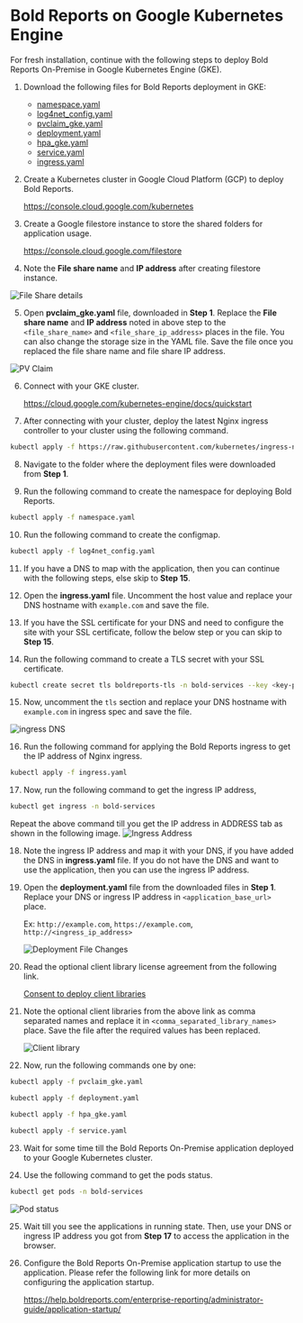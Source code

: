 # Bold Reports on Google Kubernetes Engine

For fresh installation, continue with the following steps to deploy Bold Reports On-Premise in Google Kubernetes Engine (GKE).

1. Download the following files for Bold Reports deployment in GKE:

    * [namespace.yaml](https://raw.githubusercontent.com/boldreports/bold-reports-kubernetes/v6.2.32/deploy/namespace.yaml)
    * [log4net_config.yaml](https://raw.githubusercontent.com/boldreports/bold-reports-kubernetes/v6.2.32/deploy/log4net_config.yaml)
    * [pvclaim_gke.yaml](https://raw.githubusercontent.com/boldreports/bold-reports-kubernetes/v6.2.32/deploy/pvclaim_gke.yaml)
    * [deployment.yaml](https://raw.githubusercontent.com/boldreports/bold-reports-kubernetes/v6.2.32/deploy/deployment.yaml)
    * [hpa_gke.yaml](https://raw.githubusercontent.com/boldreports/bold-reports-kubernetes/v6.2.32/deploy/hpa_gke.yaml)
    * [service.yaml](https://raw.githubusercontent.com/boldreports/bold-reports-kubernetes/v6.2.32/deploy/service.yaml)
    * [ingress.yaml](https://raw.githubusercontent.com/boldreports/bold-reports-kubernetes/v6.2.32/deploy/ingress.yaml)

2. Create a Kubernetes cluster in Google Cloud Platform (GCP) to deploy Bold Reports.

   https://console.cloud.google.com/kubernetes 

3. Create a Google filestore instance to store the shared folders for application usage.

   https://console.cloud.google.com/filestore 

4. Note the **File share name** and **IP address** after creating filestore instance.

![File Share details](images/gke_file_share_details.png)

5. Open **pvclaim_gke.yaml** file, downloaded in **Step 1**. Replace the **File share name** and **IP address** noted in above step to the `<file_share_name>` and `<file_share_ip_address>` places in the file. You can also change the storage size in the YAML file. Save the file once you replaced the file share name and file share IP address.

![PV Claim](images/gke_pvclaim.png)

6. Connect with your GKE cluster.

   https://cloud.google.com/kubernetes-engine/docs/quickstart 

7. After connecting with your cluster, deploy the latest Nginx ingress controller to your cluster using the following command.

```sh
kubectl apply -f https://raw.githubusercontent.com/kubernetes/ingress-nginx/controller-v1.2.0/deploy/static/provider/cloud/deploy.yaml
```

8. Navigate to the folder where the deployment files were downloaded from **Step 1**.

9. Run the following command to create the namespace for deploying Bold Reports.

```sh
kubectl apply -f namespace.yaml
```

10. Run the following command to create the configmap.

```sh
kubectl apply -f log4net_config.yaml
```

11. If you have a DNS to map with the application, then you can continue with the following steps, else skip to **Step 15**. 

12. Open the **ingress.yaml** file. Uncomment the host value and replace your DNS hostname with `example.com` and save the file.

13. If you have the SSL certificate for your DNS and need to configure the site with your SSL certificate, follow the below step or you can skip to **Step 15**.

14. Run the following command to create a TLS secret with your SSL certificate.

```sh
kubectl create secret tls boldreports-tls -n bold-services --key <key-path> --cert <certificate-path>
```

15. Now, uncomment the `tls` section and replace your DNS hostname with `example.com` in ingress spec and save the file.

![ingress DNS](images/ingress_yaml.png)

16. Run the following command for applying the Bold Reports ingress to get the IP address of Nginx ingress.

```sh
kubectl apply -f ingress.yaml
```

17.	Now, run the following command to get the ingress IP address,

```sh
kubectl get ingress -n bold-services
```
Repeat the above command till you get the IP address in ADDRESS tab as shown in the following image.
![Ingress Address](images/ingress_address.png) 

18.	Note the ingress IP address and map it with your DNS, if you have added the DNS in **ingress.yaml** file. If you do not have the DNS and want to use the application, then you can use the ingress IP address.

19. Open the **deployment.yaml** file from the downloaded files in **Step 1**. Replace your DNS or ingress IP address in `<application_base_url>` place.
    
    Ex:  `http://example.com`, `https://example.com`, `http://<ingress_ip_address>`

    ![Deployment File Changes](images/deployment_yaml.png) 

20. Read the optional client library license agreement from the following link.

    [Consent to deploy client libraries](../docs/consent-to-deploy-client-libraries.md)

21. Note the optional client libraries from the above link as comma separated names and replace it in `<comma_separated_library_names>` place. Save the file after the required values has been replaced.

    ![Client library](images/client-library.png) 

22.	Now, run the following commands one by one:

```sh
kubectl apply -f pvclaim_gke.yaml
```

```sh
kubectl apply -f deployment.yaml
```

```sh
kubectl apply -f hpa_gke.yaml
```

```sh
kubectl apply -f service.yaml
```

23.	Wait for some time till the Bold Reports On-Premise application deployed to your Google Kubernetes cluster.

24.	Use the following command to get the pods status.

```sh
kubectl get pods -n bold-services
```
![Pod status](images/pod_status.png) 

25. Wait till you see the applications in running state. Then, use your DNS or ingress IP address you got from **Step 17** to access the application in the browser.

26.	Configure the Bold Reports On-Premise application startup to use the application. Please refer the following link for more details on configuring the application startup.
    
    https://help.boldreports.com/enterprise-reporting/administrator-guide/application-startup/
